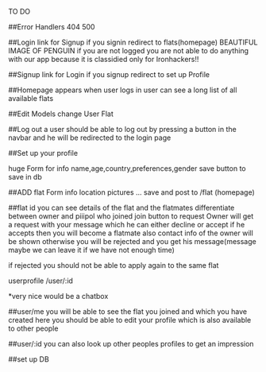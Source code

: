TO DO 

##Error Handlers
404
500

##Login
link for Signup
if you signin redirect to flats(homepage)
BEAUTIFUL IMAGE OF PENGUIN
if you are not logged you are not able to do anything with our app because it is classidied only for Ironhackers!!

##Signup
link for Login
if you signup redirect to set up Profile


##Homepage
appears when user logs in
user can see a long list of all available flats

##Edit Models
change 
User
Flat

##Log out
a user should be able to log out by pressing a button in the navbar
and he will be redirected to the login page

##Set up your profile

huge Form
for info name,age,country,preferences,gender save button to save in db

##ADD flat Form
info 
location
pictures
...
save and post to /flat (homepage)

##flat id
you can see details of the flat and the flatmates
differentiate between owner and piiipol who joined
join button to request 
Owner will get a request with your message which he can either decline or accept 
if he accepts then you will become a flatmate also contact info of the owner will be shown
otherwise you will be rejected and you get his message(message maybe we can leave it if we have not enough time)

if rejected you should not be able to apply again to the same flat

userprofile /user/:id

*very nice would be a chatbox
 
##user/me
you will be able to see the flat you joined and which you have created
here you should be able to edit your profile which is also available to other people

##user/:id
you can also look up other peoples profiles to get an impression

##set up DB



